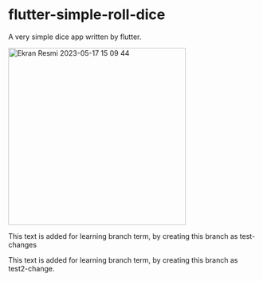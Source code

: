 # flutter-simple-roll-dice
A very simple dice app written by flutter.

<img width="356" alt="Ekran Resmi 2023-05-17 15 09 44" src="https://github.com/burakerdogan1/flutter-simple-roll-dice/assets/87671686/47f5cb1a-ac9f-471b-9e7c-70bdcaa516ba">

This text is added for learning branch term, by creating this branch as test-changes

This text is added for learning branch term, by creating this branch as test2-change.
